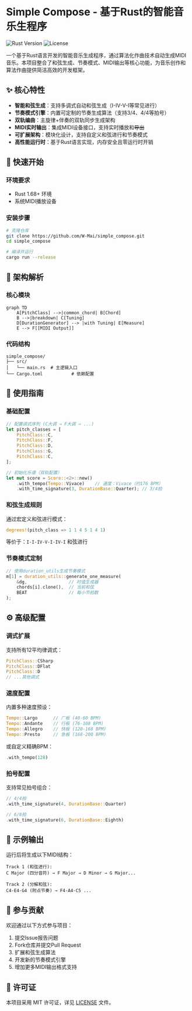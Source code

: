 # Simple Compose - 基于Rust的智能音乐生程序

![Rust Version](https://img.shields.io/badge/rust-1.68%2B-blue)
![License](https://img.shields.io/badge/license-MIT-green)

一个基于Rust语言开发的智能音乐生成程序，通过算法化作曲技术自动生成MIDI音乐。本项目整合了和弦生成、节奏模式、MIDI输出等核心功能，为音乐创作和算法作曲提供简洁高效的开发框架。

## ✨ 核心特性

- **智能和弦生成**：支持多调式自动和弦生成（I-IV-V-I等常见进行）
- **节奏模式引擎**：内置可定制的节奏生成算法（支持3/4、4/4等拍号）
- **双轨编曲**：主旋律+伴奏的双轨同步生成架构
- **MIDI实时输出**：集成MIDI设备接口，支持实时播放和~~导出~~
- **可扩展架构**：模块化设计，支持自定义和弦进行和节奏模式
- **高性能运行时**：基于Rust语言实现，内存安全且零运行时开销

## 🚀 快速开始

### 环境要求

- Rust 1.68+ 环境
- 系统MIDI播放设备

### 安装步骤

```bash
# 克隆仓库
git clone https://github.com/W-Mai/simple_compose.git
cd simple_compose

# 编译并运行
cargo run --release
```

## 🎼 架构解析

### 核心模块

```mermaid
graph TD
    A[PitchClass] -->|common_chord| B[Chord]
    B -->|breakdown| C[Tuning]
    D[DurationGenerator] --> |with Tuning| E[Measure]
    E --> F[[MIDI Output]]
```

### 代码结构

```
simple_compose/
├── src/
│   └── main.rs  # 主逻辑入口
└── Cargo.toml           # 依赖配置
```

## 🎹 使用指南

### 基础配置

```rust
// 配置调式序列 (C大调 → F大调 → ...)
let pitch_classes = [
    PitchClass::C,
    PitchClass::F,
    PitchClass::D,
    PitchClass::G,
    PitchClass::C,
];

// 初始化乐谱（双轨配置）
let mut score = Score::<2>::new()
    .with_tempo(Tempo::Vivace)    // 速度：Vivace（约176 BPM）
    .with_time_signature(3, DurationBase::Quarter); // 3/4拍
```

### 和弦生成规则

通过宏定义和弦进行模式：

```rust
degrees!(pitch_class => 1 1 4 5 1 4 1)
```

等价于：`I-I-IV-V-I-IV-I` 和弦进行

### 节奏模式定制

```rust
// 使用duration_utils生成节奏模式
m[1] = duration_utils::generate_one_measure(
    &dg,                // 时值生成器
    chords[i].clone(),  // 当前和弦
    BEAT                // 每小节拍数
);
```

## ⚙️ 高级配置

### 调式扩展

支持所有12平均律调式：

```rust
PitchClass::CSharp
PitchClass::DFlat
PitchClass::D
// ...其他调式
```

### 速度配置

内置多种速度预设：

```rust
Tempo::Largo      // 广板 (40-60 BPM)
Tempo::Andante    // 行板 (76-108 BPM)
Tempo::Allegro    // 快板 (120-168 BPM)
Tempo::Presto     // 急板 (168-200 BPM)
```

或自定义精确BPM：

```rust
.with_tempo(128)
```

### 拍号配置

支持常见拍号组合：

```rust
// 4/4拍
.with_time_signature(4, DurationBase::Quarter)

// 6/8拍
.with_time_signature(6, DurationBase::Eighth)
```

## 🎵 示例输出

运行后将生成以下MIDI结构：

```
Track 1 (和弦进行):
C Major (四分音符) → F Major → D Minor → G Major...

Track 2 (分解和弦):
C4-E4-G4 (附点节奏) → F4-A4-C5 ...
```

## 🤝 参与贡献

欢迎通过以下方式参与项目：

1. 提交Issue报告问题
2. Fork仓库并提交Pull Request
3. 扩展和弦生成算法
4. 开发新的节奏模式引擎
5. 增加更多MIDI输出格式支持

## 📜 许可证

本项目采用 MIT 许可证，详见 [LICENSE](LICENSE) 文件。
